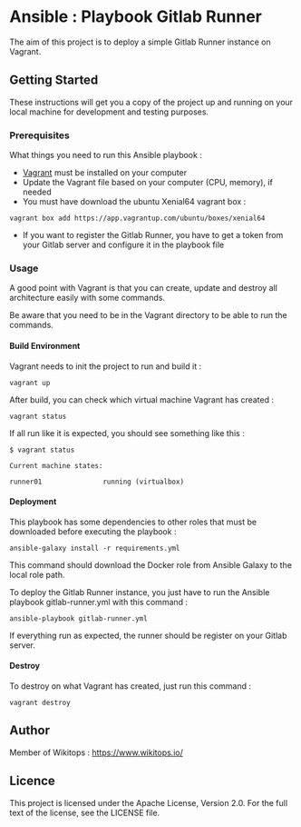 # Ansible : Playbook Gitlab Runner

The aim of this project is to deploy a simple Gitlab Runner instance on Vagrant.

## Getting Started

These instructions will get you a copy of the project up and running on your local machine for development and testing purposes.

### Prerequisites

What things you need to run this Ansible playbook :

*   [Vagrant](https://www.vagrantup.com/docs/installation/) must be installed on your computer
*   Update the Vagrant file based on your computer (CPU, memory), if needed
*   You must have download the ubuntu Xenial64 vagrant box :

```
vagrant box add https://app.vagrantup.com/ubuntu/boxes/xenial64
```
*   If you want to register the Gitlab Runner, you have to get a token from your Gitlab server and configure it in the playbook file

### Usage

A good point with Vagrant is that you can create, update and destroy all architecture easily with some commands.

Be aware that you need to be in the Vagrant directory to be able to run the commands.

#### Build Environment

Vagrant needs to init the project to run and build it :

```
vagrant up
```

After build, you can check which virtual machine Vagrant has created :

```
vagrant status
```

If all run like it is expected, you should see something like this :

```
$ vagrant status

Current machine states:

runner01               running (virtualbox)
```

#### Deployment

This playbook has some dependencies to other roles that must be downloaded before executing the playbook :

```
ansible-galaxy install -r requirements.yml
```

This command should download the Docker role from Ansible Galaxy to the local role path.

To deploy the Gitlab Runner instance, you just have to run the Ansible playbook gitlab-runner.yml with this command :

```
ansible-playbook gitlab-runner.yml
```

If everything run as expected, the runner should be register on your Gitlab server.

#### Destroy

To destroy on what Vagrant has created, just run this command :

```
vagrant destroy
```

## Author

Member of Wikitops : https://www.wikitops.io/

## Licence

This project is licensed under the Apache License, Version 2.0. For the full text of the license, see the LICENSE file.
